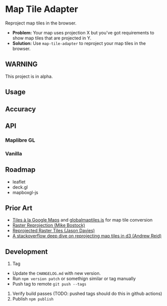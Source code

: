 # Map Tile Adapter
Reproject map tiles in the browser.
- **Problem:** Your map uses projection X but you've got requirements to show map tiles that are projected in Y.
- **Solution:** Use `map-tile-adapter` to reproject your map tiles in the browser.

## WARNING
This project is in alpha.

## Usage

## Accuracy

## API

### Maplibre GL

### Vanilla

## Roadmap
- leaflet
- deck.gl
- mapboxgl-js

## Prior Art
- [Tiles à la Google Maps](https://www.maptiler.com/google-maps-coordinates-tile-bounds-projection/) and [globalmaptiles.js](https://github.com/datalyze-solutions/globalmaptiles/blob/master/globalmaptiles.js) for map tile conversion
- [Raster Reprojection (Mike Bostock)](https://bl.ocks.org/mbostock/4329423)
- [Reprojected Raster Tiles (Jason Davies)](https://www.jasondavies.com/maps/raster/)
- [A stackoverflow deep dive on reprojecting map tiles in d3 (Andrew Reid)](https://stackoverflow.com/a/56642588)

## Development
1. Tag
  - Update the `CHANGELOG.md` with new version.
  - Run `npm version patch` or somethign similar or tag manually
  - Push tag to remote `git push --tags`
1. Verify build passes (TODO: pushed tags should do this in github actions)
1. Publish `npm publish`
